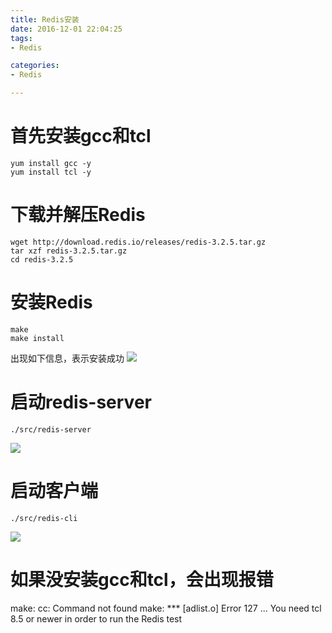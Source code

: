 ```yaml
---
title: Redis安装
date: 2016-12-01 22:04:25
tags:
- Redis

categories:
- Redis

---
```


# 首先安装gcc和tcl
``` shell
yum install gcc -y
yum install tcl -y
```

# 下载并解压Redis
``` shell
wget http://download.redis.io/releases/redis-3.2.5.tar.gz
tar xzf redis-3.2.5.tar.gz
cd redis-3.2.5
```

# 安装Redis
``` shell
make
make install
```

出现如下信息，表示安装成功
![](http://i1.piimg.com/567571/2d0147a115983a37.png)

# 启动redis-server
``` shell
./src/redis-server
```

![](http://i1.piimg.com/567571/37a63378312f3c01.png)

# 启动客户端
``` shell
./src/redis-cli
```

![](http://p1.bpimg.com/567571/4703b667101312dd.png)

# 如果没安装gcc和tcl，会出现报错
make: cc: Command not found make: *** [adlist.o] Error 127
...
You need tcl 8.5 or newer in order to run the Redis test
